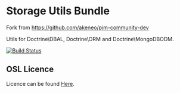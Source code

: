 Storage Utils Bundle
====================

Fork from https://github.com/akeneo/pim-community-dev

Utils for Doctrine\DBAL, Doctrine\ORM and Doctrine\MongoDBODM.

[![Build Status](https://travis-ci.org/vimex/StorageUtilsBundle.svg?branch=master)](https://travis-ci.org/vimex/StorageUtilsBundle)

OSL Licence
-----------

Licence can be found [Here](https://github.com/akeneo/pim-community-dev/blob/master/LICENCE.txt).
